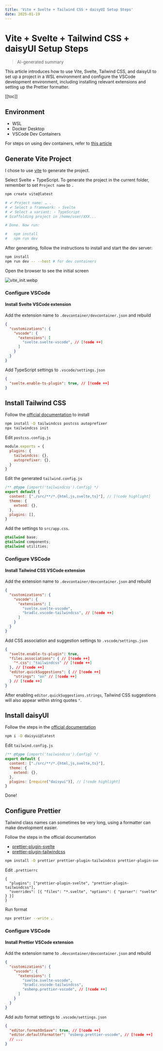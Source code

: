 ```yaml
---
title: 'Vite + Svelte + Tailwind CSS + daisyUI Setup Steps'
date: 2025-01-19
---
```


# Vite + Svelte + Tailwind CSS + daisyUI Setup Steps

> AI-generated summary

<!-- excerpt -->

This article introduces how to use Vite, Svelte, Tailwind CSS, and daisyUI to set up a project in a WSL environment and configure the VSCode development environment, including installing relevant extensions and setting up the Prettier formatter.

<!-- excerpt -->

[[toc]]

## Environment

- WSL
- Docker Desktop
- VSCode Dev Containers

For steps on using dev containers, refer to [this article](https://note.miksin.art/notes/vitepress/01_installation.html)

## Generate Vite Project

I chose to use [vite](https://vite.dev/guide/#scaffolding-your-first-vite-project) to generate the project.

Select Svelte + TypeScript. To generate the project in the current folder, remember to set `Project name` to `.`

```bash
npm create vite@latest

# ✔ Project name: … .
# ✔ Select a framework: › Svelte
# ✔ Select a variant: › TypeScript
# Scaffolding project in /home/user/XXX...

# Done. Now run:

#   npm install
#   npm run dev
```

After generating, follow the instructions to install and start the dev server:

```bash
npm install
npm run dev -- --host # for dev containers
```

Open the browser to see the initial screen

![vite_init.webp](https://cdn.miksin.art/miksinote/img/notes/svelte/vite_tailwind_daisyui/vite_init.webp)

### Configure VSCode

#### Install Svelte VSCode extension

Add the extension name to `.devcontainer/devcontainer.json` and rebuild

```json
{
  "customizations": {
    "vscode": {
      "extensions": [
        "svelte.svelte-vscode", // [!code ++]
      ]
    }
  }
}
```

Add TypeScript settings to `.vscode/settings.json`

```json
{
  "svelte.enable-ts-plugin": true, // [!code ++]
}
```

## Install Tailwind CSS

Follow the [official documentation](https://tailwindcss.com/docs/installation) to install

```bash
npm install -D tailwindcss postcss autoprefixer
npx tailwindcss init
```

Edit `postcss.config.js`

```js
module.exports = {
  plugins: {
    tailwindcss: {},
    autoprefixer: {},
  }
}
```

Edit the generated `tailwind.config.js`

```js
/** @type {import('tailwindcss').Config} */
export default {
  content: ["./src/**/*.{html,js,svelte,ts}"], // [!code highlight]
  theme: {
    extend: {},
  },
  plugins: [],
}
```

Add the settings to `src/app.css`.

```css
@tailwind base;
@tailwind components;
@tailwind utilities;
```

### Configure VSCode

#### Install Tailwind CSS VSCode extension

Add the extension name to `.devcontainer/devcontainer.json` and rebuild

```json
{
  "customizations": {
    "vscode": {
      "extensions": [
        "svelte.svelte-vscode",
        "bradlc.vscode-tailwindcss", // [!code ++]
      ]
    }
  }
}
```

Add CSS association and suggestion settings to `.vscode/settings.json`

```json
{
  "svelte.enable-ts-plugin": true,
  "files.associations": { // [!code ++]
    "*.css": "tailwindcss" // [!code ++]
  }, // [!code ++]
  "editor.quickSuggestions": { // [!code ++]
    "strings": "on" // [!code ++]
  } // [!code ++]
}
```

After enabling `editor.quickSuggestions.strings`, Tailwind CSS suggestions will also appear within string quotes `"`.

## Install daisyUI

Follow the steps in the [official documentation](https://daisyui.com/docs/install/)

```bash
npm i -D daisyui@latest
```

Edit `tailwind.config.js`

```js
/** @type {import('tailwindcss').Config} */
export default {
  content: ["./src/**/*.{html,js,svelte,ts}"],
  theme: {
    extend: {},
  },
  plugins: [require("daisyui")], // [!code highlight]
}
```

Done!

## Configure Prettier

Tailwind class names can sometimes be very long, using a formatter can make development easier.

Follow the steps in the official documentation

- [prettier-plugin-svelte](https://github.com/sveltejs/prettier-plugin-svelte)
- [prettier-plugin-tailwindcss](https://github.com/tailwindlabs/prettier-plugin-tailwindcss)

```bash
npm install -D prettier prettier-plugin-tailwindcss prettier-plugin-svelte
```

Edit `.prettierrc`

```
{
  "plugins": ["prettier-plugin-svelte", "prettier-plugin-tailwindcss"],
  "overrides": [{ "files": "*.svelte", "options": { "parser": "svelte" } }]
}
```

Run format

```bash
npx prettier --write .
```

### Configure VSCode

#### Install Prettier VSCode extension

Add the extension name to `.devcontainer/devcontainer.json` and rebuild

```json
{
  "customizations": {
    "vscode": {
      "extensions": [
        "svelte.svelte-vscode",
        "bradlc.vscode-tailwindcss",
        "esbenp.prettier-vscode", // [!code ++]
      ]
    }
  }
}
```

Add auto format settings to `.vscode/settings.json`

```json
{
  "editor.formatOnSave": true, // [!code ++]
  "editor.defaultFormatter": "esbenp.prettier-vscode", // [!code ++]
  // ...
}
```
